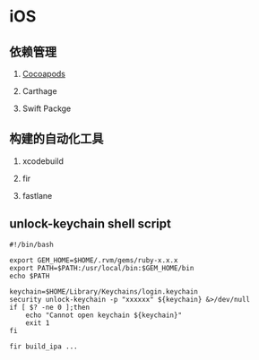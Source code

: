 # iOS

## 依赖管理

1. [Cocoapods](./Cocoapods.md)

2. Carthage

3. Swift Packge

## 构建的自动化工具

1. xcodebuild

2. fir

3. fastlane
 
## unlock-keychain shell script

``` 
#!/bin/bash

export GEM_HOME=$HOME/.rvm/gems/ruby-x.x.x
export PATH=$PATH:/usr/local/bin:$GEM_HOME/bin
echo $PATH

keychain=$HOME/Library/Keychains/login.keychain
security unlock-keychain -p "xxxxxx" ${keychain} &>/dev/null
if [ $? -ne 0 ];then
    echo "Cannot open keychain ${keychain}"
    exit 1
fi

fir build_ipa ...
```